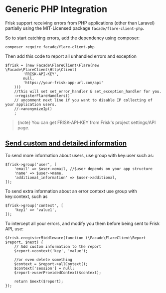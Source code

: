 # Generic PHP Integration

Frisk support receiving errors from PHP applications (other than Laravel) partially using the MIT-Licensed package `facade/flare-client-php`.

So to start catching errors, add the dependency using composer:

    composer require facade/flare-client-php

Then add this code to report all unhandled errors and exception

    $frisk = (new Facade\FlareClient\Flare(new \Facade\FlareClient\Http\Client(
            'FRISK-API-KEY',
            null,
            'https://your-frisk-app-url.com/api'
        )))
        //this will set set_error_handler & set_exception_handler for you.
        ->registerFlareHandlers()
        // uncomment next line if you want to disable IP collecting of your application users.
        //->anonymizeIp()
        ;
    
> {note} You can get FRISK-API-KEY from Frisk's project settings/API page.

## [Send custom and detailed information](#send-extra-information)

To send more information about users, use group with key:user such as: 

    $frisk->group('user', [
        'email' => $user->email, //$user depends on your app structure
        'name' => $user->name,
        'additional_information' => $user->additional,
    ]);

To send extra information about an error context use group with key:context, such as 

    $frisk->group('context', [
        'key1' => 'value1',
    ]);

To intercept all your errors, and modify you them before being sent to Frisk API, use:

    $frisk->registerMiddleware(function (\Facade\FlareClient\Report $report, $next) {
        // Add custom information to the report
        $report->context('key', 'value');

        //or even delete something
	    $context = $report->allContext();
	    $context['session'] = null;
        $report->userProvidedContext($context);

        return $next($report);
    });
